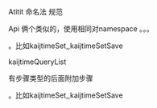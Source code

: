 Atitit 命名法 规范 

Api  俩个类似的，使用相同对namespace  。。。

。比如kaijtimeSet,,kaijtimeSetSave

kaijtimeQueryList

有步骤类型的后面附加步骤

。比如kaijtimeSet,,kaijtimeSetSave


